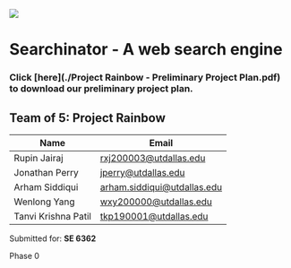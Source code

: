 ![](https://i.imgur.com/cLsn26E.jpeg)

# Searchinator - A web search engine

### Click [here](./Project Rainbow - Preliminary Project Plan.pdf) to download our preliminary project plan.

## Team of 5: Project Rainbow

| Name                | Email                       |
|---------------------|-----------------------------|
| Rupin Jairaj        | [rxj200003@utdallas.edu](mailto:rxj200003@utdallas.edu)           |
| Jonathan Perry      | [jperry@utdallas.edu](mailto:jperry@utdallas.edu)                 |
| Arham Siddiqui      | [arham.siddiqui@utdallas.edu](mailto:arham.siddiqui@utdallas.edu) |
| Wenlong Yang        | [wxy200000@utdallas.edu](mailto:wxy200000@utdallas.edu)           |
| Tanvi Krishna Patil | [tkp190001@utdallas.edu](mailto:tkp190001@utdallas.edu)           |

Submitted for: **SE 6362**

Phase 0